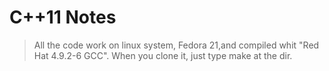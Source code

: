 # C++11 Notes    
> All the code work on linux system, Fedora 21,and compiled whit "Red Hat 4.9.2-6 GCC".
When you clone it, just type make at the dir.
